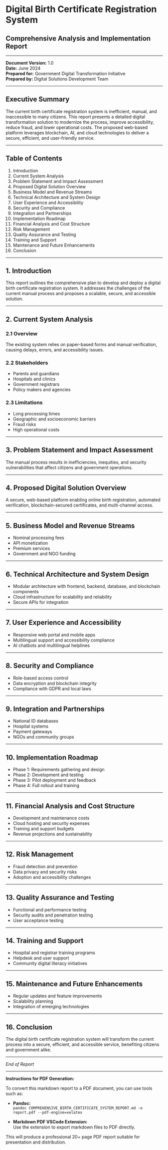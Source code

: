 # Digital Birth Certificate Registration System  
## Comprehensive Analysis and Implementation Report

---

**Document Version:** 1.0  
**Date:** June 2024  
**Prepared for:** Government Digital Transformation Initiative  
**Prepared by:** Digital Solutions Development Team  

---

## Executive Summary

The current birth certificate registration system is inefficient, manual, and inaccessible to many citizens. This report presents a detailed digital transformation solution to modernize the process, improve accessibility, reduce fraud, and lower operational costs. The proposed web-based platform leverages blockchain, AI, and cloud technologies to deliver a secure, efficient, and user-friendly service.

---

## Table of Contents

1. Introduction  
2. Current System Analysis  
3. Problem Statement and Impact Assessment  
4. Proposed Digital Solution Overview  
5. Business Model and Revenue Streams  
6. Technical Architecture and System Design  
7. User Experience and Accessibility  
8. Security and Compliance  
9. Integration and Partnerships  
10. Implementation Roadmap  
11. Financial Analysis and Cost Structure  
12. Risk Management  
13. Quality Assurance and Testing  
14. Training and Support  
15. Maintenance and Future Enhancements  
16. Conclusion  

---

## 1. Introduction

This report outlines the comprehensive plan to develop and deploy a digital birth certificate registration system. It addresses the challenges of the current manual process and proposes a scalable, secure, and accessible solution.

---

## 2. Current System Analysis

### 2.1 Overview

The existing system relies on paper-based forms and manual verification, causing delays, errors, and accessibility issues.

### 2.2 Stakeholders

- Parents and guardians  
- Hospitals and clinics  
- Government registrars  
- Policy makers and agencies  

### 2.3 Limitations

- Long processing times  
- Geographic and socioeconomic barriers  
- Fraud risks  
- High operational costs  

---

## 3. Problem Statement and Impact Assessment

The manual process results in inefficiencies, inequities, and security vulnerabilities that affect citizens and government operations.

---

## 4. Proposed Digital Solution Overview

A secure, web-based platform enabling online birth registration, automated verification, blockchain-secured certificates, and multi-channel access.

---

## 5. Business Model and Revenue Streams

- Nominal processing fees  
- API monetization  
- Premium services  
- Government and NGO funding  

---

## 6. Technical Architecture and System Design

- Modular architecture with frontend, backend, database, and blockchain components  
- Cloud infrastructure for scalability and reliability  
- Secure APIs for integration  

---

## 7. User Experience and Accessibility

- Responsive web portal and mobile apps  
- Multilingual support and accessibility compliance  
- AI chatbots and multilingual helplines  

---

## 8. Security and Compliance

- Role-based access control  
- Data encryption and blockchain integrity  
- Compliance with GDPR and local laws  

---

## 9. Integration and Partnerships

- National ID databases  
- Hospital systems  
- Payment gateways  
- NGOs and community groups  

---

## 10. Implementation Roadmap

- Phase 1: Requirements gathering and design  
- Phase 2: Development and testing  
- Phase 3: Pilot deployment and feedback  
- Phase 4: Full rollout and training  

---

## 11. Financial Analysis and Cost Structure

- Development and maintenance costs  
- Cloud hosting and security expenses  
- Training and support budgets  
- Revenue projections and sustainability  

---

## 12. Risk Management

- Fraud detection and prevention  
- Data privacy and security risks  
- Adoption and accessibility challenges  

---

## 13. Quality Assurance and Testing

- Functional and performance testing  
- Security audits and penetration testing  
- User acceptance testing  

---

## 14. Training and Support

- Hospital and registrar training programs  
- Helpdesk and user support  
- Community digital literacy initiatives  

---

## 15. Maintenance and Future Enhancements

- Regular updates and feature improvements  
- Scalability planning  
- Integration of emerging technologies  

---

## 16. Conclusion

The digital birth certificate registration system will transform the current process into a secure, efficient, and accessible service, benefiting citizens and government alike.

---

*End of Report*

---

**Instructions for PDF Generation:**

To convert this markdown report to a PDF document, you can use tools such as:

- **Pandoc:**  
  `pandoc COMPREHENSIVE_BIRTH_CERTIFICATE_SYSTEM_REPORT.md -o report.pdf --pdf-engine=xelatex`

- **Markdown PDF VSCode Extension:**  
  Use the extension to export markdown files to PDF directly.

This will produce a professional 20+ page PDF report suitable for presentation and distribution.
